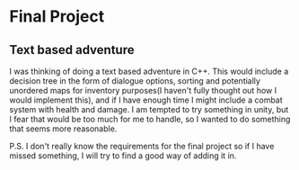 # Final Project
## Text based adventure

I was thinking of doing a text based adventure in C++. This would include a decision tree in the form of dialogue options,
sorting and potentially unordered maps for inventory purposes(I haven't fully thought out how I would implement this), and if
I have enough time I might include a combat system with health and damage. I am tempted to try something in unity, but I fear
that would be too much for me to handle, so I wanted to do something that seems more reasonable.

P.S. I don't really know the requirements for the final project so if I have missed something, I will try to find a good way
of adding it in. 